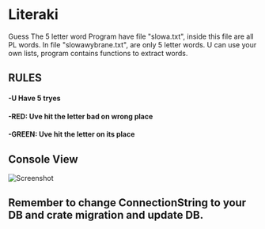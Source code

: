 # Literaki
 Guess The 5 letter word
 Program have file "slowa.txt", inside this file are all PL words.
 In file "slowawybrane.txt", are only 5 letter words.
 U can use your own lists, program contains functions to extract words.

 ## RULES
 #### -U Have 5 tryes
 #### -RED: Uve hit the letter bad on wrong place 
 #### -GREEN: Uve hit the letter on its place 
 
 ## Console View
 
 ![Screenshot](img/ConsolePhoto.png) 

 
## Remember to change ConnectionString to your DB and crate migration and update DB.

